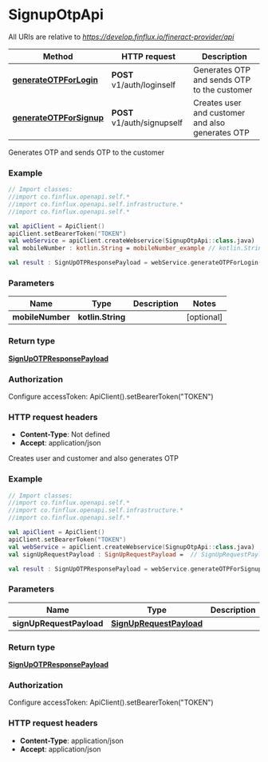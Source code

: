 # SignupOtpApi

All URIs are relative to *https://develop.finflux.io/fineract-provider/api*

Method | HTTP request | Description
------------- | ------------- | -------------
[**generateOTPForLogin**](SignupOtpApi.md#generateOTPForLogin) | **POST** v1/auth/loginself | Generates OTP and sends OTP to the customer
[**generateOTPForSignup**](SignupOtpApi.md#generateOTPForSignup) | **POST** v1/auth/signupself | Creates user and customer and also generates OTP



Generates OTP and sends OTP to the customer

### Example
```kotlin
// Import classes:
//import co.finflux.openapi.self.*
//import co.finflux.openapi.self.infrastructure.*
//import co.finflux.openapi.self.*

val apiClient = ApiClient()
apiClient.setBearerToken("TOKEN")
val webService = apiClient.createWebservice(SignupOtpApi::class.java)
val mobileNumber : kotlin.String = mobileNumber_example // kotlin.String | 

val result : SignUpOTPResponsePayload = webService.generateOTPForLogin(mobileNumber)
```

### Parameters

Name | Type | Description  | Notes
------------- | ------------- | ------------- | -------------
 **mobileNumber** | **kotlin.String**|  | [optional]

### Return type

[**SignUpOTPResponsePayload**](SignUpOTPResponsePayload.md)

### Authorization


Configure accessToken:
    ApiClient().setBearerToken("TOKEN")

### HTTP request headers

 - **Content-Type**: Not defined
 - **Accept**: application/json


Creates user and customer and also generates OTP

### Example
```kotlin
// Import classes:
//import co.finflux.openapi.self.*
//import co.finflux.openapi.self.infrastructure.*
//import co.finflux.openapi.self.*

val apiClient = ApiClient()
apiClient.setBearerToken("TOKEN")
val webService = apiClient.createWebservice(SignupOtpApi::class.java)
val signUpRequestPayload : SignUpRequestPayload =  // SignUpRequestPayload | 

val result : SignUpOTPResponsePayload = webService.generateOTPForSignup(signUpRequestPayload)
```

### Parameters

Name | Type | Description  | Notes
------------- | ------------- | ------------- | -------------
 **signUpRequestPayload** | [**SignUpRequestPayload**](SignUpRequestPayload.md)|  | [optional]

### Return type

[**SignUpOTPResponsePayload**](SignUpOTPResponsePayload.md)

### Authorization


Configure accessToken:
    ApiClient().setBearerToken("TOKEN")

### HTTP request headers

 - **Content-Type**: application/json
 - **Accept**: application/json

